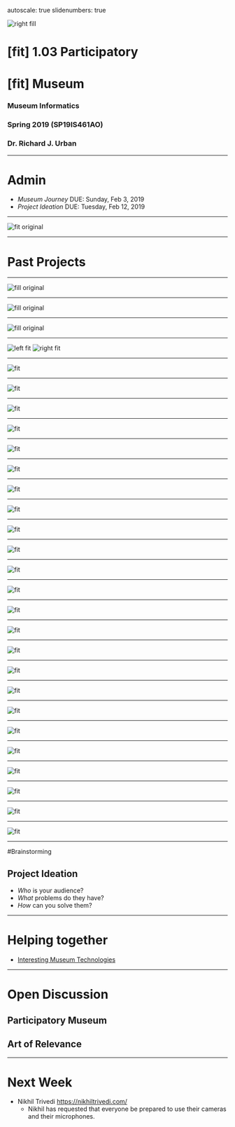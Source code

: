 autoscale: true
slidenumbers: true

![right fill](images/snowfam.jpg)

# [fit] 1.03 Participatory
# [fit] Museum

### Museum Informatics
### Spring 2019 (SP19IS461AO)
### Dr. Richard J. Urban

---
# Admin
* *Museum Journey* DUE: Sunday, Feb 3, 2019
* *Project Ideation* DUE: Tuesday, Feb 12, 2019

---


![fit original](images/nikhil.png)

---

# Past Projects

---

![fill original](images/sl_spurlock1_003.jpg)

---

![fill original](images/exterior1_001.jpg)

---

![fill original](images/exterior1_003.bmp)

---

![left fit](images/takeitslow1.png)
![right fit](images/takeitslow2.png)

---

![fit](images/artDetective.png)

---

![fit](images/slide10.jpeg)

---


![fit](images/slide11.jpeg)

---


![fit](images/slide12.jpeg)


---


![fit](images/slide13.jpeg)

---


![fit](images/slide14.jpeg)

---


![fit](images/slide15.jpeg)


---


![fit](images/slide16.jpeg)


---


![fit](images/slide17.jpeg)


---


![fit](images/slide18.jpeg)


---


![fit](images/slide19.jpeg)

---


![fit](images/slide20.jpeg)

---


![fit](images/slide21.jpeg)

---


![fit](images/slide22.jpeg)

---


![fit](images/slide23.jpeg)

---


![fit](images/slide25.jpeg)

---


![fit](images/slide26.jpeg)

---


![fit](images/slide27.jpeg)

---


![fit](images/slide28.jpeg)

---


![fit](images/slide29.jpeg)

---


![fit](images/slide30.jpeg)

---


![fit](images/slide31.jpeg)

---


![fit](images/slide32.jpeg)

---


![fit](images/slide33.jpeg)

---
#Brainstorming
## Project Ideation

* *Who* is your audience?
* *What* problems do they have?
* *How* can you solve them?

---
# Helping together

* [Interesting Museum Technologies](https://wiki.illinois.edu/wiki/display/IS461AOSP19/Interesting+Museum+Technologies+-+2019)

---
# Open Discussion
## Participatory Museum
## Art of Relevance



---
# Next Week
* Nikhil Trivedi  https://nikhiltrivedi.com/
  * Nikhil has requested that everyone be prepared to use their cameras and their microphones.
